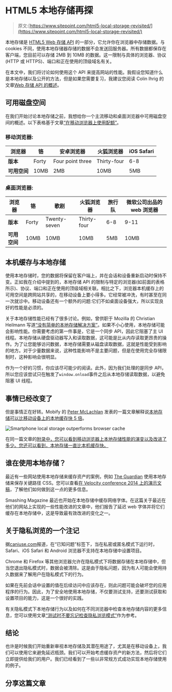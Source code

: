 # HTML5 本地存储再探

> 原文:[https://www.sitepoint.com/html5-local-storage-revisited/](https://www.sitepoint.com/html5-local-storage-revisited/)

本地存储是 [HTML5 Web 存储 API](https://www.w3.org/TR/webstorage/) 的一部分，它允许你在浏览器中存储数据。与 cookies 不同，使用本地存储器存储的数据不会发送回服务器。所有数据都保存在客户端，您目前可以存储 2MB 到 10MB 的数据。这一限制与具体的浏览器、协议(HTTP 或 HTTPS)、端口和正在使用的顶级域名有关。

在本文中，我们将讨论如何使用这个 API 来提高网站的性能。我假设您知道什么是本地存储以及公开的方法，但是如果您需要复习，我建议您阅读 Colin Ihrig 的文章[Web 存储 API 的概述](https://www.sitepoint.com/an-overview-of-the-web-storage-api/)。

## 可用磁盘空间

在我们开始讨论本地存储之前，我想给你一个主流移动和桌面浏览器中可用磁盘空间的概述。以下表格基于文章[“在移动浏览器上使用配额”](http://www.html5rocks.com/en/tutorials/offline/quota-research/)。

### 移动浏览器:

| 浏览器 | 铬 | 安卓浏览器 | 火狐浏览器 | iOS Safari |
| --- | --- | --- | --- | --- |
| **版本** | Forty | Four point three | Thirty-four | 6-8 |
| **可用空间** | 10MB | 2MB | 10MB | 5MB |

### 桌面浏览器:

| 浏览器 | 铬 | 歌剧 | 火狐浏览器 | 旅行队 | 微软公司出品的 web 浏览器 |
| --- | --- | --- | --- | --- | --- |
| **版本** | Forty | Twenty-seven | Thirty-four | 6-8 | 9-11 |
| **可用空间** | 10MB | 10MB | 10MB | 5MB | 10MB |

## 本机缓存与本地存储

使用本地存储时，您的数据将保留在客户端上，并在会话和设备重新启动时保持不变。正如我在介绍中提到的，本地存储 API 的限制与特定的浏览器(如前面的表格所示)、协议、端口和正在使用的顶级域相关联。相比之下，浏览器本机缓存上的可用空间是跨网站共享的，在移动设备上要小得多。它经常被冲洗，有时甚至在同一次就诊中。移动设备还有一个额外的问题:它们不如桌面设备强大，所以实现良好的性能是必须的。

关于本地存储性能已经有了很多讨论。例如，曾供职于 Mozilla 的 Christian Heilmann 写道[“没有简单的本地存储解决方案”](https://hacks.mozilla.org/2012/03/there-is-no-simple-solution-for-local-storage/)。如果不小心使用，本地存储可能会影响性能。你需要考虑的第一件事是，它是一个同步 API，因此它阻塞了主 UI 线程。本地存储从硬盘驱动器写入和读取数据，这可能是比从内存读取更昂贵的操作。为了让您能够访问数据，本地存储需要从磁盘读取数据，这就是性能受到影响的地方。对于少量数据来说，这种性能影响不是主要问题，但是在使用完全存储限制时，这种影响会很明显。

作为一个好的习惯，你应该尽可能少的阅读。此外，因为我们处理的是同步 API，所以您应该尝试只在触发了`window.onload`事件之后从本地存储读取数据，以避免阻塞 UI 线程。

## 事情已经改变了

但是事情正在好转。Mobify 的 [Peter McLachlan](http://www.mobify.com/blog/author/peter-mclachlan/) 发表的一篇文章解释说[本地存储可以比移动设备上的本地缓存快 5 倍](http://www.mobify.com/blog/smartphone-localstorage-outperforms-browser-cache/)。

![Smartphone local storage outperforms browser cache](../Images/be89fb73f4c809a305f20f236ce91948.png)

在同一篇文章的[附录中，您可以看到移动浏览器上本地存储性能的演变以及改进了多少。您还可以看到，本地存储一直比本机缓存快。](http://www.mobify.com/blog/smartphone-localstorage-outperforms-browser-cache/appendix/)

## 谁在使用本地存储？

最近有一些网站使用本地存储来缓存资产的案例，例如 [The Guardian](http://www.theguardian.com/) 使用本地存储来保存关键路径 CSS。您可以查看[在 Velocity conference 2014 上的演示文稿](https://speakerdeck.com/patrickhamann/css-and-the-critical-path-cssconfeu-september-2014)，了解他们如何做到这一点的更多信息。

Smashing Magazine 最近也开始在本地存储中缓存网络字体。在这篇关于最近在他们的网站上实现的一些性能改进的文章中，他们报告了延迟 web 字体并将它们缓存在本地存储中，这是导致最有效改进的变化之一。

## 关于隐私浏览的一个注记

据[caniuse.com](http://caniuse.com/#search=localstorage)报道，在“已知问题”标签下，当在私密或匿名模式下运行时，Safari、iOS Safari 和 Android 浏览器不支持在本地存储中设置项目。

Chrome 和 Firefox 等其他浏览器允许在隐私模式下将数据存储在本地存储中，但当您退出隐私模式时，数据会被清除。这是由于隐私问题，因为有人可能会使用持久数据来了解用户在隐私模式下的行为。

如果在先前会话中设置的值在后续访问中应该存在，则此问题可能会破坏您的应用程序的行为。因此，为了安全地使用本地存储，不仅要测试支持，还要测试获取和设置项目的能力，这是一个很好的实践。

有关隐私模式下本地存储行为以及如何在不同浏览器中检查本地存储内容的更多信息，您可以使用文章[“测试时不要忘记检查隐私浏览模式”](http://arbitraryreason.com/dont-forget-to-check-private-browsing-mode-when-testing/)作为参考。

## 结论

也许是时候我们开始重新审视本地存储及其潜在用途了，尤其是在移动设备上，我们可以使用它来避免延迟瓶颈。我们可以开始考虑缓存资产的新方法，然后将它们立即提供给我们的用户。我们已经看到了一些以非常规方式成功实现本地存储使用的例子。

## 分享这篇文章